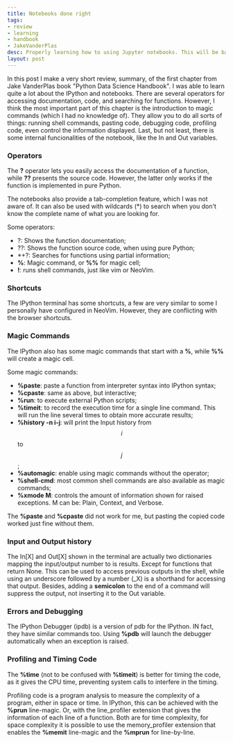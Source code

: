 ```yaml
---
title: Notebooks done right 
tags:
- review
- learning
- handbook
- JakeVanderPlas
desc: Properly learning how to using Jupyter notebooks. This will be basically a summary of the Jake VanderPlas book "Python Data Science Handbook".
layout: post
---
```

In this post I make a very short review, summary, of the first chapter from
Jake VanderPlas book "Python Data Science Handbook". I was able to learn quite
a lot about the IPython and notebooks. There are several operators for
accessing documentation, code, and searching for functions. However, I think
the most important part of this chapter is the introduction to magic commands
(which I had no knowledge of). They allow you to do all sorts of things:
running shell commands, pasting code, debugging code, profiling code, even
control the information displayed. Last, but not least, there is some internal
funcionalities of the notebook, like the In and Out variables.


### Operators
The **?** operator lets you easily access the documentation of a function,
while **??** presents the source code. However, the latter only works if the
function is implemented in pure Python.

The notebooks also provide a tab-completion feature, which I was not aware of.
It can also be used with wildcards (*) to search when you don't know the
complete name of what you are looking for.

Some operators:
- ?: Shows the function documentation;
- ??: Shows the function source code, when using pure Python;
- *+?: Searches for functions using partial information;
- **%**: Magic command, or **%%** for magic cell;
- **!**: runs shell commands, just like vim or NeoVim.

### Shortcuts
The IPython terminal has some shortcuts, a few are very similar to some I
personally have configured in NeoVim. However, they are conflicting with the
browser shortcuts. 


### Magic Commands
The IPython also has some magic commands that start with a **%**, while **%%**
will create a magic cell.

Some magic commands:
- **%paste**: paste a function from interpreter syntax into IPython syntax;
- **%cpaste**: same as above, but interactive;
- **%run**: to execute external Python scripts;
- **%timeit**: to record the execution time for a single line command. This
  will run the line several times to obtain more accurate results;
- **%history -n i-j**: will print the Input history from $$i$$ to $$j$$;
- **%automagic**: enable using magic commands without the operator;
- **%shell-cmd**: most common shell commands are also available as magic
  commands;
- **%xmode M**: controls the amount of information shown for raised exceptions.
  M can be: Plain, Context, and Verbose.

The **%paste** and **%cpaste** did not work for me, but pasting the copied code
worked just fine without them.

### Input and Output history
The In[X] and Out[X] shown in the terminal are actually two dictionaries
mapping the input/output number to is results. Except for functions that return
None. This can be used to access previous outputs in the shell, while using an
underscore followed by a number (_X) is a shorthand for accessing that output.
Besides, adding a **semicolon** to the end of a command will suppress the
output, not inserting it to the Out variable.

### Errors and Debugging
The IPython Debugger (ipdb) is a version of pdb for the IPython. IN fact, they
have similar commands too. Using **%pdb** will launch the debugger
automatically when an exception is raised.

### Profiling and Timing Code
The **%time** (not to be confused with **%timeit**) is better for timing the
code, as it gives the CPU time, preventing system calls to interfere in the
timing.

Profiling code is a program analysis to measure the complexity of a program,
either in space or time. In IPython, this can be achieved with the **%prun**
line-magic. Or, with the line_profiler extension that gives the information of
each line of a function. Both are for time complexity, for space complexity it
is possible to use the memory_profiler extension that enables the **%memit**
line-magic and the **%mprun** for line-by-line.
